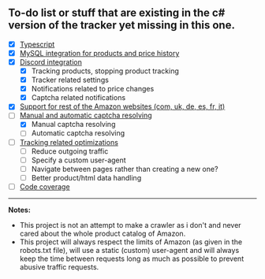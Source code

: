 To-do list or stuff that are existing in the c# version of the tracker yet missing in this one.
---
- [x] [Typescript](https://github.com/RevoLand/node-amazon-tracker/issues/1)
- [x] [MySQL integration for products and price history](https://github.com/RevoLand/node-amazon-tracker/issues/2)
- [x] [Discord integration](https://github.com/RevoLand/node-amazon-tracker/issues/3)
  - [x] Tracking products, stopping product tracking
  - [x] Tracker related settings
  - [x] Notifications related to price changes
  - [x] Captcha related notifications
- [x] [Support for rest of the Amazon websites (com, uk, de, es, fr, it)](https://github.com/RevoLand/node-amazon-tracker/issues/4)
- [ ] [Manual and automatic captcha resolving](https://github.com/RevoLand/node-amazon-tracker/issues/5)
  - [x] Manual captcha resolving
  - [ ] Automatic captcha resolving
- [ ] [Tracking related optimizations](https://github.com/RevoLand/node-amazon-tracker/issues/4)
  - [ ] Reduce outgoing traffic
  - [ ] Specify a custom user-agent
  - [ ] Navigate between pages rather than creating a new one?
  - [ ] Better product/html data handling
- [ ] [Code coverage](https://github.com/RevoLand/node-amazon-tracker/issues/6)

---

**Notes:**

- This project is not an attempt to make a crawler as i don't and never cared about the whole product catalog of Amazon.
- This project will always respect the limits of Amazon (as given in the robots.txt file), will use a static (custom) user-agent and will always keep the time between requests long as much as possible to prevent abusive traffic requests.

